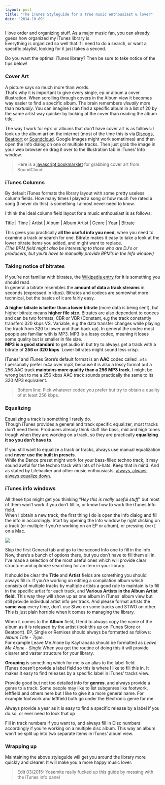 ```yaml
---
layout: post
title: "The iTunes Styleguide for a true music enthousiast & lover"
date: "2014-10-09"
---
```


I love order and organizing stuff. As a major music fan, you can already guess how organized my iTunes library is.  
Everything is organized so well that if I need to do a search, or want a specific playlist, looking for it just takes a second.

Do you want the optimal iTunes library? Then be sure to take notice of the tips below!

### Cover Art

A picture says so much more than words.  
That’s why it is important to give every single, ep or album a cover illustration. When scrolling through covers in the Album view it becomes way easier to find a specific album. The brain remembers _visually_ more than _textually_. You can imagine I can find a specific album in a list of 20 by the same artist way quicker by looking at the cover than reading the album title.

The way I work for ep’s or albums that don’t have cover art is as follows: I look up the album art on the internet (most of the time this is via [Discogs](https://discogs.com), [Beatport](https://beatport.com) or [Soundcloud](https://soundcloud.com). Google Images might work sometimes) and then open the Info dialog on one or multiple tracks. Then just grab the image in your web browser en drag it over to the Illustration tab in iTunes’ Info window.

> Here is a [javascript bookmarklet](https://gist.github.com/thibmaek/83e00a0a62fdfbc83e81) for grabbing cover art from SoundCloud

### iTunes Columns

By default iTunes formats the library layout with some pretty useless column fields. How many times I played a song or how much I’ve rated a song (I never do this) is something I almost never need to know.

I think the ideal column field layout for a music enthousiast is as follows:

Title | Time | Artist | Album | Album Artist | Genre | Year | Bitrate

This gives you practically **all the useful info you need**, when you need to examine a track or search for one. Bitrate makes it easy to take a look at the lower bitrate items you added, and might want to replace.  
_(The BPM field might also be interesting to those who are DJ’s or producers, but you’ll have to manually provide BPM’s in the Info window)_

### Taking notice of bitrates

If you’re not familiar with bitrates, the [Wikipedia entry](http://en.wikipedia.org/wiki/Bit_rate#Multimedia) for it is something you should read.  
In general a bitrate resembles the **amount of data a track streams** in seconds (expressed in kbps). Bitrates and codecs are somewhat more technical, but the basics of it are fairly easy.

**A higher bitrate is better than a lower bitrate** (more data is being sent), but higher bitrate means **higher file size**. Bitrates are also dependent to codecs and can be two formats, CBR or VBR (Constant, e.g the track constantly transfers 320 kbps VS. Variable, e.g the data transfer changes while playing the track from 320 to lower and than back up). In general the codec most people are familiar with is MP3. MP3 is a lossy codec, meaning it loses some quality but is smaller in file size.  
**MP3 is a good standard** to get audio in but try to always get a track with a bitrate of **256 or 320 kbps**. Lower bitrates might sound less crisp.

iTunes’ and iTunes Store’s default format is an **AAC** codec called `.m4a`  
I personally prefer m4a over mp3, because it is also a lossy format but a 256 AAC track **maintains more quality than a 256 MP3 track**. I might be wrong but to me a 256 kbps AAC track sounds practically the same to its 320 MP3 equivalent.

> Bottom line: Pick whatever codec you prefer but try to obtain a quality of at least 256 kbps.

### Equalizing

Equalizing a track is something I rarely do.  
Though iTunes provides a general and track specific equalizer, most tracks don’t need them. Producers already think stuff like bass, mid and high tones trough when they are working on a track, so they are practically **equalizing it so you don’t have to**.

If you still want to equalize a track or tracks, always use manual equalization and **never use the built in presets**.  
While the Dance preset might work for your bass-filled techno track, it may sound awful for the techno track with lots of hi-hats. Keep that in mind.
And as stated by Lifehacker and other music enthousiasts, [always, always, always equalize down](http://lifehacker.com/should-i-use-an-equalizer-when-i-listen-to-music-1488713937).

### iTunes info windows

All these tips might get you thinking “_Hey this is really useful stuff_” but most of them won’t work if you don’t fill in, or know how to work the iTunes Info field.  
When I obtain a new track, the first thing I do is open the info dialog and fill the info in accordingly. Start by opening the Info window by right clicking on a track (or multiple if you’re working on an EP or album), or pressing `Cmd+I` on a Mac.

![](http://imgur.com/mIMSnYV.png])

Skip the first General tab and go to the second Info one to fill in the info.  
Now, there’s a bunch of options there, but you don’t have to fill them all in. I’ve made a selection of the most useful ones which will provide clear structure and optimize searching for an item in your library.

It should be clear the **Title** and **Artist** fields are something you should always fill in. If you’re working on editing a compilation album which consists of multiple tracks by multiple artists a good rule to maintain is to fill in the specific artist for each track, and **Various Artists in the Album Artist field**. This way they will show up as one album in iTunes’ album view but still provide individual artist info per track. And please format artists the **same way** every time, don’t use Stwo on some tracks and STWO on other. This is just plain horrible when it comes to managing the library.

When it comes to the **Album** field, I tend to always copy the name of the album as it is released by the artist (look this up on iTunes Store or Beatport). EP, Single or Remixes should always be formatted as follows: _Album Title - Type_.  
For example Leave Me Alone by Kaytranada should be formatted as _Leave Me Alone - Single_ When you get the routine of doing this it will provide clearer and vaster structure for your library.

**Grouping** is something which for me is an alias to the label field.  
iTunes doesn’t provide a label field so this is where I like to fill this in. It makes it easy to find releases by a specific label in iTunes’ tracks view.

Provide good but not too detailed info for **genres**, and always provide a genre to a track. Some people may like to list subgenres like footwork, leftfield and others here but I like to give it a more general name. For example footwork and leftfield both go under the Electronic genre for me.

Always provide a year as it is easy to find a specific release by a label if you do so, or ever need to look that up

Fill in track numbers if you want to, and always fill in Disc numbers accordingly if you’re working on a multiple disc album.
This way an album won’t be split up into two separate items in iTunes’ album view.

### Wrapping up

Maintaining the above styleguide will get you around the library more quickly and clearer. It will make you a more happy music lover.

> Edit 03/2015: Yosemite really fucked up this guide by messing with the iTunes info panel
